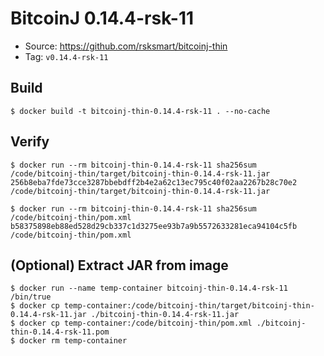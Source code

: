 # BitcoinJ 0.14.4-rsk-11

* Source: https://github.com/rsksmart/bitcoinj-thin
* Tag: `v0.14.4-rsk-11`

## Build

```
$ docker build -t bitcoinj-thin-0.14.4-rsk-11 . --no-cache
```

## Verify

```
$ docker run --rm bitcoinj-thin-0.14.4-rsk-11 sha256sum /code/bitcoinj-thin/target/bitcoinj-thin-0.14.4-rsk-11.jar
256b8eba7fde73cce3287bbebdff2b4e2a62c13ec795c40f02aa2267b28c70e2  /code/bitcoinj-thin/target/bitcoinj-thin-0.14.4-rsk-11.jar

$ docker run --rm bitcoinj-thin-0.14.4-rsk-11 sha256sum /code/bitcoinj-thin/pom.xml
b58375898eb88ed528d29cb337c1d3275ee93b7a9b5572633281eca94104c5fb  /code/bitcoinj-thin/pom.xml
```

## (Optional) Extract JAR from image

```
$ docker run --name temp-container bitcoinj-thin-0.14.4-rsk-11 /bin/true
$ docker cp temp-container:/code/bitcoinj-thin/target/bitcoinj-thin-0.14.4-rsk-11.jar ./bitcoinj-thin-0.14.4-rsk-11.jar
$ docker cp temp-container:/code/bitcoinj-thin/pom.xml ./bitcoinj-thin-0.14.4-rsk-11.pom
$ docker rm temp-container
```
